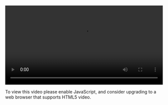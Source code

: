 <video controls="" style="width: 100%; display: block;"><source src="http://o86bpj665.bkt.clouddn.com/gulp-flex-res/12-mobile-first.mp4" type="video/mp4"><p>To view this video please enable JavaScript, and consider upgrading to a web browser that supports HTML5 video.</p></video>
